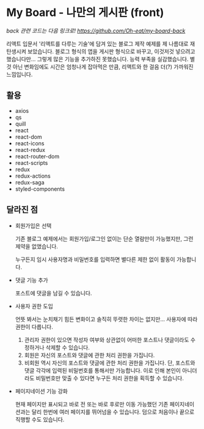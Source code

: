 # My Board - 나만의 게시판 (front)

*back 관련 코드는 다음 링크로! https://github.com/Oh-eat/my-board-back*

리액트 입문서 '리액트를 다루는 기술'에 담겨 있는 블로그 제작 예제를 제 나름대로 재탄생시켜 보았습니다. 블로그 형식의 앱을 게시판 형식으로 바꾸고, 이것저것 넣으려고 했습니다만... 그렇게 많은 기능을 추가하진 못했습니다. 능력 부족을 실감했습니다. 별것 아닌 변화임에도 시간은 엄청나게 잡아먹은 만큼, 리액트와 한 걸음 더(?) 가까워진 느낌입니다.


## 활용
- axios
- qs
- quill
- react
- react-dom
- react-icons
- react-redux
- react-router-dom
- react-scripts
- redux
- redux-actions
- redux-saga
- styled-components


## 달라진 점
- 회원가입은 선택

  기존 블로그 예제에서는 회원가입/로그인 없이는 단순 열람만이 가능했지만, 그런 제약을 없앴습니다.
  
  누구든지 임시 사용자명과 비밀번호를 입력하면 별다른 제한 없이 활동이 가능합니다.

- 댓글 기능 추가

  포스트에 댓글을 남길 수 있습니다.

- 사용자 권한 도입

  언뜻 봐서는 눈치채기 힘든 변화이고 솔직히 뚜렷한 차이는 없지만... 사용자에 따라 권한이 다릅니다.
  1. 관리자 권한이 있으면 작성자 여부와 상관없이 어떠한 포스트나 댓글이라도 수정하거나 삭제할 수 있습니다.
  1. 회원은 자신의 포스트와 댓글에 관한 처리 권한을 가집니다.
  1. 비회원 역시 자신의 포스트와 댓글에 관한 처리 권한을 가집니다.
  단, 포스트와 댓글 각각에 입력된 비밀번호를 통해서만 가능합니다. 이로 인해 본인이 아니더라도 비밀번호만 맞출 수 있다면 누구든 처리 권한을 획득할 수 있습니다.

- 페이지네이션 기능 강화

  현재 페이지만 표시되고 바로 전 또는 바로 후로만 이동 가능했던 기존 페이지네이션과는 달리 한번에 여러 페이지를 뛰어넘을 수 있습니다. 덤으로 처음이나 끝으로 직행할 수도 있습니다.

